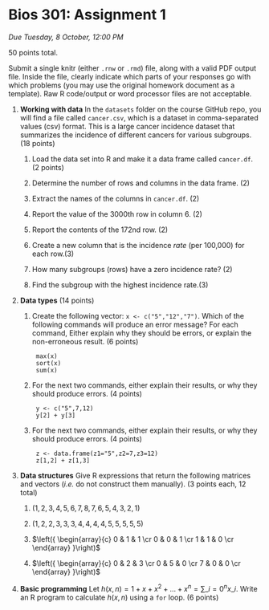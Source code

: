 # Bios 301: Assignment 1 #

*Due Tuesday, 8 October, 12:00 PM*

50 points total.

Submit a single knitr (either `.rnw` or `.rmd`) file, along with a valid PDF output file. Inside the file, clearly indicate which parts of your responses go with which problems (you may use the original homework document as a template). Raw R code/output or word processor files are not acceptable.

1. **Working with data** In the `datasets` folder on the course GitHub repo, you will find a file called `cancer.csv`, which is a dataset in comma-separated values (csv) format. This is a large cancer incidence dataset that summarizes the incidence of different cancers for various subgroups. (18 points)

    1. Load the data set into R and make it a data frame called `cancer.df`. (2 points)

    2. Determine the number of rows and columns in the data frame. (2)

    3. Extract the names of the columns in `cancer.df`. (2)

    4. Report the value of the 3000th row in column 6. (2)

    5. Report the contents of the 172nd row. (2)

    6. Create a new column that is the incidence *rate* (per 100,000) for each row.(3)

    7. How many subgroups (rows) have a zero incidence rate? (2)

    8. Find the subgroup with the highest incidence rate.(3)



2. **Data types** (14 points)

    1. Create the following vector: `x <- c("5","12","7")`. Which of the following commands will produce an error message? For each command, Either explain why they should be errors, or explain the non-erroneous result. (6 points)

            max(x)
            sort(x)
            sum(x)

    2. For the next two commands, either explain their results, or why they should produce errors. (4 points)

            y <- c("5",7,12)
            y[2] + y[3]

    3. For the next two commands, either explain their results, or why they should produce errors. (4 points)

            z <- data.frame(z1="5",z2=7,z3=12)
            z[1,2] + z[1,3]

3. **Data structures** Give R expressions that return the following matrices and vectors (*i.e.* do not construct them manually). (3 points each, 12 total)

    1. $(1,2,3,4,5,6,7,8,7,6,5,4,3,2,1)$

    2. $(1,2,2,3,3,3,4,4,4,4,5,5,5,5,5)$

    3. $\left({
    \begin{array}{c}
      0 & 1 & 1  \cr
      0 & 0 & 1  \cr
      1 & 1 & 0  \cr
    \end{array}
    }\right)$

    4. $\left({
    \begin{array}{c}
      0 & 2 & 3  \cr
      0 & 5 & 0  \cr
      7 & 0 & 0  \cr
    \end{array}
    }\right)$

4. **Basic programming** Let $h(x,n)=1+x+x^2+\ldots+x^n = \sum\_{i=0}^n x\_i$. Write an R program to calculate $h(x,n)$ using a `for` loop. (6 points)


<!-- Mathjax -->
<script type="text/x-mathjax-config">
  MathJax.Hub.Config({
    tex2jax: {
      displayMath: [ ['$$','$$'], ["\\[","\\]"] ],
      inlineMath: [ ['$','$'], ["\\(","\\)"] ],
      processEscapes: true
    }
  });
</script>
<script type="text/javascript"
    src="http://cdn.mathjax.org/mathjax/latest/MathJax.js?config=TeX-AMS-MML_HTMLorMML">
</script>
